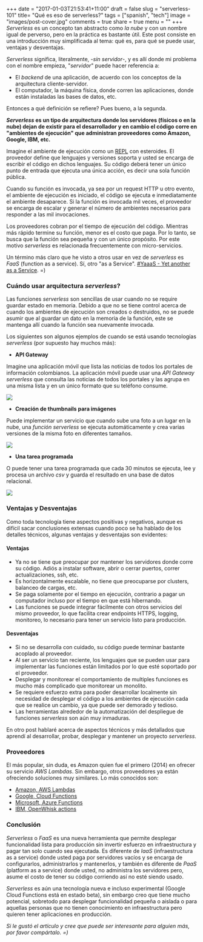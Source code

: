 +++
date = "2017-01-03T21:53:41+11:00"
draft = false
slug = "serverless-101"
title= "Qué es eso de serverless?"
tags = ["spanish", "tech"]
image = "images/post-cover.jpg"
comments = true
share = true
menu = ""
+++
<br>
_Serverless_ es un concepto tan abstracto como _la nube_ y con un nombre igual de perverso, pero en la práctica es bastante útil.
Este post consiste en una introducción muy simplificada al tema: qué es, para qué se puede usar, ventajas y desventajas.<!-- more -->

_Serverless_ significa, literalmente, -_sin servidor_-, y es allí donde mi problema con el nombre empieza, "_servidor_" puede hacer referencia a:

  * El _backend_ de una aplicación, de acuerdo con los conceptos de la arquitectura cliente-servidor.
  * El computador, la máquina física, donde corren las aplicaciones, donde están instaladas las bases de datos, etc.

Entonces a qué definición se refiere? Pues bueno, a la segunda.

**_Serverless_ es un tipo de arquitectura donde los servidores (físicos o en la nube) dejan de existir para el desarrollador y en cambio el código corre en "ambientes de ejecución" que administran proveedores como Amazon, Google, IBM, etc.**

Imagine el ambiente de ejecución como un [REPL](https://es.wikipedia.org/wiki/REPL) con esteroides. El proveedor define que lenguajes y versiones soporta y usted se encarga de escribir el código en dichos lenguajes. Su código deberá tener un único punto de entrada que ejecuta una única acción, es decir una sola función pública.

Cuando su función es invocada, ya sea por un request HTTP u otro evento, el ambiente de ejecución es iniciado,
el código se ejecuta e inmediatamente el ambiente desaparece. Si la función es invocada mil veces, el proveedor se encarga de escalar y generar el número de ambientes necesarios para responder a las mil invocaciones.

Los proveedores cobran por el tiempo de ejecución del código. Mientras más rápido termine su función, menor es el costo que paga. Por lo tanto, se busca que la función sea pequeña y con un único propósito. Por este motivo _serverless_ es relacionada frecuentemente con micro-servicios.

Un término más claro que he visto a otros usar en vez de _serverless_ es _FaaS_ (function as a service). Sí, otro "as a Service". [#YaaaS - Yet another as a Service](https://twitter.com/birgitta410/status/742782383968112640). =)

### Cuándo usar arquitectura _serverless_?
Las funciones _serverless_ son sencillas de usar cuando no se require guardar estado en memoria. Debido a que no se tiene control acerca de cuando los ambientes de ejecución son creados o destruidos, no se puede asumir que al guardar un dato en la memoria de la función, este se mantenga allí cuando la función sea nuevamente invocada.

Los siguientes son algunos ejemplos de cuando se está usando tecnologías _serverless_ (por supuesto hay muchos más):

* **API Gateway**

Imagine una aplicación móvil que lista las noticias de todos los portales de información colombianos.
La aplicación móvil puede usar una _API Gateway serverless_ que consulta las noticias de todos los portales y
las agrupa en una misma lista y en un único formato que su teléfono consume.

<img src="/images/serverless-api-gateway.png" />

* **Creación de thumbnails para imágenes**

Puede implementar un servicio que cuando sube una foto a un lugar en la nube, una _función serverless_ se ejecuta automáticamente y crea varias versiones de la misma foto en diferentes tamaños.

<img src="/images/serverless-thumbnails.png" />

* **Una tarea programada**

O puede tener una tarea programada que cada 30 minutos se ejecuta, lee y procesa un archivo _csv_ y guarda el resultado en una base de datos relacional.

<img src="/images/serverless-sync-job.png" />

### Ventajas y Desventajas

Como toda tecnología tiene aspectos positivas y negativos, aunque es difícil sacar conclusiones extensas cuando poco se ha hablado de los detalles técnicos, algunas ventajas y desventajas son evidentes:

#### Ventajas

- Ya no se tiene que preocupar por mantener los servidores donde corre su código. Adiós a instalar software, abrir o cerrar puertos, correr actualizaciones, ssh, etc.
- Es horizontalmente escalable, no tiene que preocuparse por clusters, balanceo de cargas, etc.
- Se paga solamente por el tiempo en ejecución, contrario a pagar un computador incluso por el tiempo en que está hibernando.
- Las funciones se puede integrar fácilmente con otros servicios del mismo proveedor, lo que facilita crear endpoints HTTPS, logging, monitoreo, lo necesario para tener un servicio listo para producción.

#### Desventajas
- Si no se desarrolla con cuidado, su código puede terminar bastante acoplado al proveedor.
- Al ser un servicio tan reciente, los lenguajes que se pueden usar para implementar las funciones están limitados por lo que esté soportado por el proveedor.
- Desplegar y monitorear el comportamiento de multiples funciones es mucho más complicado que monitorear un monolito.
- Se requiere esfuerzo extra para poder desarrollar localmente sin necesidad de desplegar el código a los ambientes de ejecución cada que se realice un cambio, ya que puede ser demorado y tedioso.
- Las herramientas alrededor de la automatización del despliegue de funciones _serverless_ son aún muy inmaduras.

En otro post hablaré acerca de aspectos técnicos y más detallados que aprendí al desarrollar, probar, desplegar y mantener un proyecto _serverless_.

### Proveedores

El más popular, sin duda, es Amazon quien fue el primero (2014) en ofrecer su servicio _AWS Lambdas_. Sin embargo, otros proveedores ya están ofreciendo soluciones muy similares. Lo más conocidos son:

* [Amazon, AWS Lambdas](https://aws.amazon.com/lambda/)
* [Google, Cloud Functions](https://cloud.google.com/functions/)
* [Microsoft, Azure Functions](https://azure.microsoft.com/en-us/services/functions/)
* [IBM, OpenWhisk actions](https://console.ng.bluemix.net/openwhisk/)


### Conclusión  

_Serverless_ o _FaaS_ es una nueva herramienta que permite desplegar funcionalidad lista para producción sin invertir esfuerzo en infraestructura y pagar tan solo cuando sea ejecutada.
Es diferente de _IaaS_ (infraestructura as a service) donde usted paga por servidores vacíos y se encarga de configurarlos, administrarlos y mantenerlos, y también es diferente de _PaaS_ (platform as a service) donde usted, no administra los servidores pero, asume el costo de tener su código corriendo así no esté siendo usado.

_Serverless_ es aún una tecnología nueva e incluso experimental (Google Cloud Functions está en estado beta), sin embargo creo que tiene mucho potencial, sobretodo para desplegar funcionalidad pequeña o aislada o para aquellas personas que no tienen conocimiento en infraestructura pero quieren tener aplicaciones en producción.

_Si le gustó el artículo y cree que puede ser interesante para alguien más, por favor compártalo. =)_
